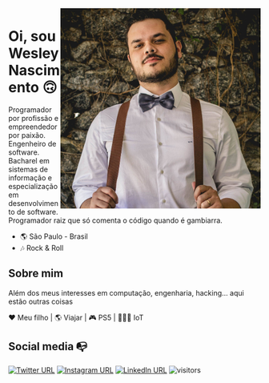<img align="right" width="400" height="400" src="https://raw.githubusercontent.com/ZeusMode/zeusmode/master/profile.jpg">


# Oi, sou Wesley Nascimento 🙃

Programador por profissão e empreendedor por paixão. Engenheiro de software. Bacharel em sistemas de informação e especialização em desenvolvimento de software. Programador raiz que só comenta o código quando é gambiarra.

- 🌎 São Paulo - Brasil
- 🎶 Rock & Roll

## Sobre mim

Além dos meus interesses em computação, engenharia, hacking… aqui estão outras coisas

❤️ Meu filho | 🌎 Viajar | 🎮 PS5 | 🧑🏻‍💻 IoT


## Social media :mailbox_with_no_mail:

[![Twitter URL](https://img.shields.io/twitter/url?color=%231DA1F2&label=follow&logo=twitter&logoColor=%231DA1F2&style=flat-square&url=https%3A%2F%2Fwww.reddit.com%2Fuser%2Fwesley_cintra)](https://twitter.com/wesley_cintra)
[![Instagram URL](https://img.shields.io/twitter/url?color=%23fb3958&label=follow&logo=instagram&logoColor=%23fb3958&style=flat-square&url=https%3A%2F%2Fwww.instagram.com%2Fzeusmode)](https://www.instagram.com/zeusmode)
[![LinkedIn URL](https://img.shields.io/twitter/url?color=%230072b1&label=connect&logo=linkedin&logoColor=%230072b1&style=flat-square&url=https%3A%2F%2Fwww.linkedin.com%2Fin%2Fwesley-cintra%2F)](https://www.linkedin.com/in/wesley-cintra/)
![visitors](https://komarev.com/ghpvc/?username=ZeusMode&color=green)
